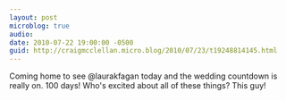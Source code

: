 ```yaml
---
layout: post
microblog: true
audio: 
date: 2010-07-22 19:00:00 -0500
guid: http://craigmcclellan.micro.blog/2010/07/23/t19248814145.html
---
```

Coming home to see @laurakfagan today and the wedding countdown is really on. 100 days! Who's excited about all of these things? This guy!
